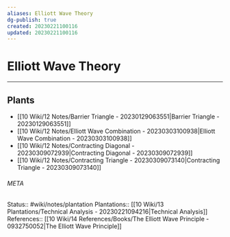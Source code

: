 ```yaml
---
aliases: Elliott Wave Theory
dg-publish: true
created: 20230221100116
updated: 20230221100116
---
```

# Elliott Wave Theory
---



## Plants
- [[10 Wiki/12 Notes/Barrier Triangle - 20230129063551\|Barrier Triangle - 20230129063551]]
- [[10 Wiki/12 Notes/Elliott Wave Combination - 20230303100938\|Elliott Wave Combination - 20230303100938]]
- [[10 Wiki/12 Notes/Contracting Diagonal - 20230309072939\|Contracting Diagonal - 20230309072939]]
- [[10 Wiki/12 Notes/Contracting Triangle - 20230309073140\|Contracting Triangle - 20230309073140]]




###### META
Status:: #wiki/notes/plantation
Plantations:: [[10 Wiki/13 Plantations/Technical Analysis - 20230221094216\|Technical Analysis]]
References:: [[10 Wiki/14 References/Books/The Elliott Wave Principle - 0932750052\|The Elliott Wave Principle]]
